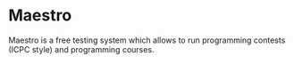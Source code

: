 # Maestro
Maestro is a free testing system which allows to run programming contests (ICPC style) and programming courses.
